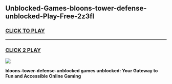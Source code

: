 
## Unblocked-Games-bloons-tower-defense-unblocked-Play-Free-2z3fl
<h3>
<a href="https://premium76.site?title=bloons-tower-defense-unblocked&ref=10A">CLICK TO PLAY</a></h3>
<hr>

<h3>
<a href="https://premium76.site?title=bloons-tower-defense-unblocked&ref=10A">CLICK 2 PLAY</a>
  
</h3>

<a href="https://premium76.site?title=bloons-tower-defense-unblocked&ref=10A"><img src="https://clearcache.store/games.png"></a>


**bloons-tower-defense-unblocked games unblocked: Your Gateway to Fun and Accessible Online Gaming**
